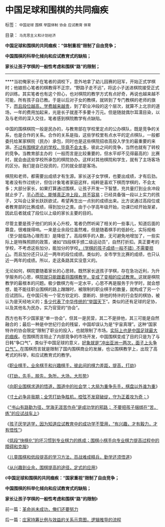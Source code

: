 # 中国足球和围棋的共同痼疾

标签： `中国足球` `围棋` `举国体制` `协会` `应试教育` `体育` 

目录： `马克思主义和计划经济`

**中国足球和围棋的共同痼疾：“体制重视”限制了自由竞争；**

**中国围棋的科举化倾向和应试教育式的缺陷；**

**家长让孩子学棋的一般性考虑和围棋“路”的限制；**

****

****当初俺家长子在笔者的调校下，意外地拿了幼儿园赛的冠军，开始正式学棋时；他娘担心笔者的棋教得不正宗，“野路子走不远”，将这小子送进棋院接受正式的训练。其实笔者也有这个担心，也对棋院的教学方式有点好奇，再说也越来越不可能，所有孩子自已教。于是以后对子女的教棋，就转到了专门教棋的老师的旗下，[而且段位越高，学费越来越贵](../../../2013/10/14/业余段位比赛与职业围棋最大的区别，职业棋手胜负感的优势.md)，到了职业冲段的这个层次，就算不上北京的道场，一年的费用加起来，光是长子就差不多要十万元。但是随就偶尔耳濡目染，以及与老师的深入交往，笔者感到棋院教学有点缺陷。

中国的围棋棋院一般是民办的，与教育部在学校里定点的公办棋队，既是竞争的关系，也是合作的关系。合作的关系是指，这些学校里有点水平的定点棋队，一般都委托给某家棋院（民办）承包，同时也是这些棋院招收高投入学生的最重要的来源。[不过有围棋定点的学校，毕竟不会太多](../../../2013/4/30/从围棋比赛理解无处不在的“国进民退”.md)，彼此之间的竞争，当然也就有了转校的竞争。当教育部主办的（一般而言是比较重要的，但水平却不见得最高的）比赛时，就会由这些学校所承包的棋院协办。这样对其他棋院和学生，就有了主场客场的区分。我们是自已投资的，打的就全部是客场。

棋院和老师，都需要出成绩才有生源。家长送子女学棋，也要出成绩，才有后劲。笔者没有作过统计，但估计象笔者家庭这样，纯粹是喜欢下棋而学棋的，不会太多；大部分家长，如果打算通过围棋，让孩子开发一下智慧，充共量打到业余冲段就止步了。[平心而论，能够真正冲上段，并不容易](../../../2013/10/17/职业棋手，业余棋手和兴趣棋手，彼此间的棋力，提高，打劫；.md)；已经具备强一段以上实力的孩子，又叫会让家长跃跃欲试，希望再生出一点别的成绩出来。比方说通过高段位或者教育部的比赛成绩，得到加分之类。由于小学高年级开始，功课已经开始渐紧，因此后者就成了段位以上级的家长主要的目的。

尽管主要是孩子他们的妈关心升校，笔者仍然听闻了相关的一些事儿，知道后面的算盘，很难拨得响。一来是业余段位虽然难，但是随着棋手的低龄化，实际规格（至少就临场心理而言）是降低了。高段棋手的人数，无可避免地增加了，一些实际上是特殊照顾的政策，诸如“四段棋手颁二级运动员”，自然打折扣。真正要考的学校，不考虑这些加分，能加分的学校[，（学棋的孩子成绩一般不错）不需要担心](../../../2013/10/7/学围棋细水长流的挫折教育，提高孩子心智的成熟和学习能力.md)。而且加分还只认近一两年的段位成绩。类似的，全市学生比赛的成绩，也只认近一两年的成绩。所以，走这条路其实没意义的。

无论如何，棋院要随着家长的心思转。既然家长送孩子学棋，存在急功近利，为升学服务的心思，棋[院就只能跟着将围棋教学，变成了变相的应试教育。](../../../2013/10/10/围棋科举的秀才，举人，进士，和殿试.md)这就是棋院教学的最根本的问题。极少数棋力有一定水平，心思不再是服务于升学时，就会想想，能不能往职业围棋的路上蹭蹭时，被限制的职业棋手的数量，就构成了另一个应试团队。在中国只有一个官方钦定的、垄断的、排他的特许的行会型的棋协，被认为是天经地义的；[多少代表了中华传统的“举国天下](../../../2010/7/1/“冲出亚洲”“滚回老家”是足球运动的规律.md)”。类似的还有足球的足协，以及其他名为民办，实乃官营的“协会”。



西方也有不少国家是“单一协会”，但其一是民营，其二不是排他，其三可能是自然融合的；最后一种是中世纪行会的残留，中国却误认为是“宇宙真理”。这种“国家特许的协会限定”限制了职业的投入，也就限制了市场。[实际上也是中国足球最大的痼疾](../../../2013/4/30/“有志者事竞成”“爱拼才会赢”是成功学的表述.md)。在围棋而言阻止了内部竞争的市场开发，中国围棋变成了目的只是为了与日韩“争口气”，类似于中国足球的意义，[好象就是“冲出亚洲一两次，面子上头争口气”。](../../../2010/7/1/有什么样的球迷，就有什么样的中国足球.md)在围棋而言就是限制了国内围棋商业的发展，也让围棋教学上，出现了高考式的科举，和应试教育式的教学。

《[职业棋手，业余棋手和兴趣棋手，彼此间的棋力差距，提高，打劫](../../../2013/10/17/职业棋手，业余棋手和兴趣棋手，彼此间的棋力，提高，打劫；.md)》

《[打劫，先手，脱先，急所，大场，大形势](../../../2013/10/18/打劫，先手，脱先，急所，大场，大形势.md)》

《[向职业围棋求道的悟道，围道中的社会学；大局为重争先手，棋盘以外谁为重](../../../2013/10/19/向职业围棋求道的悟道，围棋中的经济学，棋盘以外的社会学.md)》

《[寸土必争非我期；全凭打劫争胜机，控弦不发窥破绽，守为正着攻为奇；](../../../2013/10/20/围棋打劫中的经济学，及战略，及战术.md)》

《[“书山有路勤为径，学海无涯苦作舟”是成功学的邪路；
不要把孩子捆绑在“苦，练”的应试战车上](../../../2013/10/21/不要把孩子捆绑在“苦，练”的应试教育的战车上.md)》

《[孩子厌学逃学，因为知道应试教育中的成功学不管用，“有兴趣，才有毅力，才有悟性”](../../../2013/10/22/孩子厌学，因为知道应试教育中的成功学不管用.md)》

《[低段“快棋化”的坏习惯到专业棋力的练成；围棋小棋手向专业棋力提高过程中的障碍和克服](../../../2013/10/23/低段“快棋化”的坏习惯到专业棋力的练成.md)》

《[儿童围棋和低段提高的学习方法，百战难成精兵，勤学还须悟道](../../../2013/10/24/百战难成精兵，勤学还须悟道.md)》

《[从兴趣到业余，围棋提高的途径，定式的应用](../../../2013/10/26/从兴趣到业余，围棋提高的途径，定式的应用.md)》

《**中国足球和围棋的共同痼疾：“国家重视”限制了自由竞争；**

**中国围棋的科举化倾向和应试教育式的缺陷；**

**家长让孩子学棋的一般性考虑和围棋“路”的限制**》



前一篇：[革命尚未成功，俺们还要努力](../../../2013/10/26/革命尚未成功，俺们还要努力.md)

后一篇：[庄家持筹比例与效益的关系示意图，逻辑推导的流程](../../../2013/10/27/庄家持筹比例与效益的关系示意图，逻辑推导的流程.md)